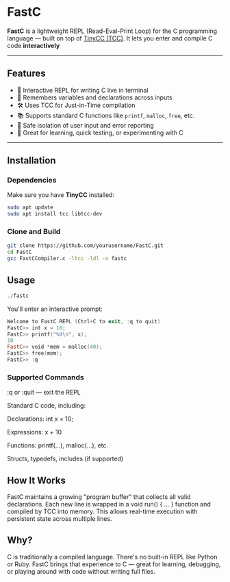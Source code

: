 # FastC

**FastC** is a lightweight REPL (Read-Eval-Print Loop) for the C programming language — built on top of [TinyCC (TCC)](https://bellard.org/tcc/). It lets you enter and compile C code **interactively**

---

## Features

- 🔁 Interactive REPL for writing C live in terminal
- 🧠 Remembers variables and declarations across inputs
- 🛠️ Uses TCC for Just-in-Time compilation
- 📚 Supports standard C functions like `printf`, `malloc`, `free`, etc.
- 🔐 Safe isolation of user input and error reporting
- 🧪 Great for learning, quick testing, or experimenting with C

---

## Installation

### Dependencies

Make sure you have **TinyCC** installed:

```bash
sudo apt update
sudo apt install tcc libtcc-dev
```

### Clone and Build
```bash
git clone https://github.com/yourusername/FastC.git
cd FastC
gcc FastCCompiler.c -ltcc -ldl -o fastc
```

## Usage
```powershell
./fastc
```
You'll enter an interactive prompt:

```powershell
Welcome to FastC REPL (Ctrl+C to exit, :q to quit)
FastC>> int x = 10;
FastC>> printf("%d\n", x);
10
FastC>> void *mem = malloc(40);
FastC>> free(mem);
FastC>> :q
```

### Supported Commands

:q or :quit — exit the REPL

Standard C code, including:

Declarations: int x = 10;

Expressions: x + 10

Functions: printf(...), malloc(...), etc.

Structs, typedefs, includes (if supported)

## How It Works

FastC maintains a growing "program buffer" that collects all valid declarations. Each new line is wrapped in a void run() { ... } function and compiled by TCC into memory. This allows real-time execution with persistent state across multiple lines.

## Why?

C is traditionally a compiled language. There's no built-in REPL like Python or Ruby. FastC brings that experience to C — great for learning, debugging, or playing around with code without writing full files.
